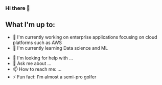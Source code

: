 ### Hi there 👋

<!--
**evansa/evansa** is a ✨ _special_ ✨ repository because its `README.md` (this file) appears on your GitHub profile.
-->

## What I'm up to:

- 🔭 I'm currently working on enterprise applications focusing on cloud platforms such as AWS
- 🌱 I'm currently learning Data science and ML
<!-- 👯 I'm looking to collaborate on ...-->
- 🤔 I'm looking for help with ...
- 💬 Ask me about ...
- 📫 How to reach me: ...
- ⚡ Fun fact: I'm almost a semi-pro golfer

